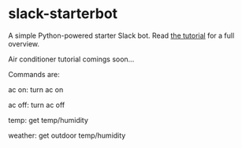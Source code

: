 # slack-starterbot
A simple Python-powered starter Slack bot. Read 
[the tutorial](https://www.fullstackpython.com/blog/build-first-slack-bot-python.html) 
for a full overview.

Air conditioner tutorial comings soon...

Commands are:

  ac on:   turn ac on
  
  ac off:  turn ac off
  
  temp:    get temp/humidity
  
  weather: get outdoor temp/humidity
